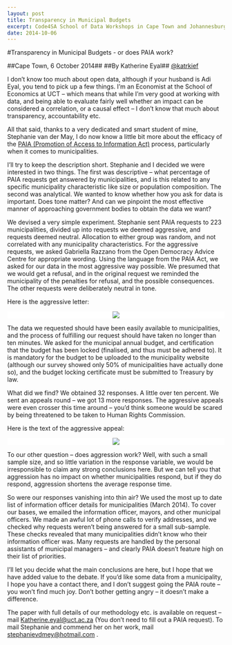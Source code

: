 ```yaml
---
layout: post
title: Transparency in Municipal Budgets
excerpt: Code4SA School of Data Workshops in Cape Town and Johannesburg set four organisations on the path of open data
date: 2014-10-06
---
```


#Transparency in Municipal Budgets - or does PAIA work?

##Cape Town, 6 October 2014##
##By Katherine Eyal##
[@katrkief](https://twitter.com/katrkief)

I don’t know too much about open data, although if your husband is Adi Eyal, you tend to pick up a few things. I’m an Economist at the School of Economics at UCT – which means that while I’m very good at working with data, and being able to evaluate fairly well whether an impact can be considered a correlation, or a causal effect – I don’t know that much about transparency, accountability etc. 

All that said, thanks to a very dedicated and smart student of mine, Stephanie van der May, I do now know a little bit more about the efficacy of the [PAIA (Promotion of Access to Information Act)](http://www.sahrc.org.za/home/21/files/Reports/PAIA%20GUIDE%20english.pdf) process, particularly when it comes to municipalities. 

I’ll try to keep the description short. Stephanie and I decided we were interested in two things. The first was descriptive – what percentage of PAIA requests get answered by municipalities, and is this related to any specific municipality characteristic like size or population composition. The second was analytical. We wanted to know whether how you ask for data is important. Does tone matter? And can we pinpoint the most effective manner of approaching government bodies to obtain the data we want? 

We devised a very simple experiment. Stephanie sent PAIA requests to 223 municipalities, divided up into requests we deemed aggressive, and requests deemed neutral. Allocation to either group was random, and not correlated with any municipality characteristics. For the aggressive requests, we asked Gabriella Razzano from the Open Democracy Advice Centre for appropriate wording. Using the language from the PAIA Act, we asked for our data in the most aggressive way possible. We presumed that we would get a refusal, and in the original request we reminded the municipality of the penalties for refusal, and the possible consequences. The other requests were deliberately neutral in tone. 

Here is the aggressive letter:

<div style="background-color:white; margin-bottom:5px; text-align:center">
<img src="{{ site.url }}/img/munic-budgets/aggressive.png"/>
</div>

The data we requested should have been easily available to municipalities, and the process of fulfilling our request should have taken no longer than ten minutes. We asked for the municipal annual budget, and certification that the budget has been locked (finalised, and thus must be adhered to). It is mandatory for the budget to be uploaded to the municipality website (although our survey showed only 50% of municipalities have actually done so), and the budget locking certificate must be submitted to Treasury by law. 

What did we find? We obtained 32 responses. A little over ten percent. We sent an appeals round – we got 13 more responses. The aggressive appeals were even crosser this time around – you’d think someone would be scared by being threatened to be taken to Human Rights Commission. 

Here is the text of the aggressive appeal:
<div style="background-color:white; margin-bottom:5px; text-align:center">
<img src="{{ site.url }}/img/munic-budgets/aggressive_appeal.png"/>
</div>

To our other question – does aggression work? Well, with such a small sample size, and so little variation in the response variable, we would be irresponsible to claim any strong conclusions here. But we can tell you that aggression has no impact on whether municipalities respond, but if they do respond, aggression shortens the average response time. 

So were our responses vanishing into thin air? We used the most up to date list of information officer details for municipalities (March 2014). To cover our bases, we emailed the information officer, mayors, and other municipal officers. We made an awful lot of phone calls to verify addresses, and we checked why requests weren’t being answered for a small sub-sample. These checks revealed that many municipalities didn’t know who their information officer was. Many requests are handled by the personal assistants of municipal managers – and clearly PAIA doesn’t feature high on their list of priorities. 

I’ll let you decide what the main conclusions are here, but I hope that we have added value to the debate.  If you’d like some data from a municipality, I hope you have a contact there, and I don’t suggest going the PAIA route – you won’t find much joy. Don’t bother getting angry – it doesn’t make a difference. 

The paper with full details of our methodology etc. is available on request – mail Katherine.eyal@uct.ac.za (You don’t need to fill out a PAIA request). To mail Stephanie and commend her on her work, mail stephanievdmey@hotmail.com . 
